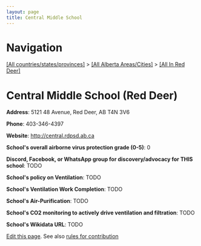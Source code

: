 ```yaml
---
layout: page
title: Central Middle School
---
```

# Navigation

[[All countries/states/provinces]](../../..) > [[All Alberta Areas/Cities]](../..) > [[All In Red Deer]](..)

# Central Middle School (Red Deer)

**Address**: 5121 48 Avenue, Red Deer, AB T4N 3V6

**Phone**: 403-346-4397

**Website**: <http://central.rdpsd.ab.ca>

**School's overall airborne virus protection grade (0-5)**: 0

**Discord, Facebook, or WhatsApp group for discovery/advocacy for THIS school**: TODO

**School's policy on Ventilation**: TODO

**School's Ventilation Work Completion**: TODO

**School's Air-Purification**: TODO

**School's CO2 monitoring to actively drive ventilation and filtration**: TODO

**School's Wikidata URL**: TODO


[Edit this page](https://github.com/ventilate-schools/AB/edit/main/./Red_Deer/Central_Middle_School.md). See also [rules for contribution](../../../contribution-rules/)